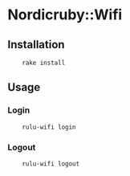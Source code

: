 # Nordicruby::Wifi

## Installation

		rake install

## Usage

### Login
		rulu-wifi login

### Logout
		rulu-wifi logout
